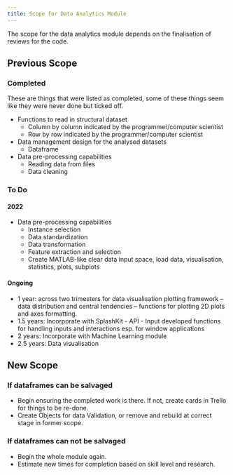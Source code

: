 ```yaml
---
title: Scope for Data Analytics Module
---
```


The scope for the data analytics module depends on the finalisation of reviews for the code.

## Previous Scope

### Completed

These are things that were listed as completed, some of these things seem like they were never done
but ticked off.

- Functions to read in structural dataset
  - Column by column indicated by the programmer/computer scientist
  - Row by row indicated by the programmer/computer scientist
- Data management design for the analysed datasets
  - Dataframe
- Data pre-processing capabilities
  - Reading data from files
  - Data cleaning

### To Do

#### 2022

- Data pre-processing capabilities
  - Instance selection
  - Data standardization
  - Data transformation
  - Feature extraction and selection
  - Create MATLAB-like clear data input space, load data, visualisation, statistics, plots, subplots

#### Ongoing

- 1 year: across two trimesters for data visualisation plotting framework – data distribution and
  central tendencies – functions for plotting 2D plots and axes formatting.
- 1.5 years: Incorporate with SplashKit - API - Input developed functions for handling inputs and
  interactions esp. for window applications
- 2 years: Incorporate with Machine Learning module
- 2.5 years: Data visualisation

## New Scope

### If dataframes can be salvaged

- Begin ensuring the completed work is there. If not, create cards in Trello for things to be
  re-done.
- Create Objects for data Validation, or remove and rebuild at correct stage in former scope.

### If dataframes can not be salvaged

- Begin the whole module again.
- Estimate new times for completion based on skill level and research.
